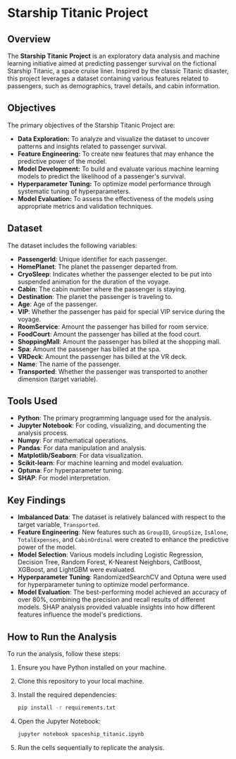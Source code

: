 # **Starship Titanic Project**

## Overview

The **Starship Titanic Project** is an exploratory data analysis and machine learning initiative aimed at predicting passenger survival on the fictional Starship Titanic, a space cruise liner. Inspired by the classic Titanic disaster, this project leverages a dataset containing various features related to passengers, such as demographics, travel details, and cabin information.

## Objectives

The primary objectives of the Starship Titanic Project are:

- **Data Exploration:** To analyze and visualize the dataset to uncover patterns and insights related to passenger survival.
- **Feature Engineering:** To create new features that may enhance the predictive power of the model.
- **Model Development:** To build and evaluate various machine learning models to predict the likelihood of a passenger's survival.
- **Hyperparameter Tuning:** To optimize model performance through systematic tuning of hyperparameters.
- **Model Evaluation:** To assess the effectiveness of the models using appropriate metrics and validation techniques.

## Dataset

The dataset includes the following variables:

- **PassengerId**: Unique identifier for each passenger.
- **HomePlanet**: The planet the passenger departed from.
- **CryoSleep**: Indicates whether the passenger elected to be put into suspended animation for the duration of the voyage.
- **Cabin**: The cabin number where the passenger is staying.
- **Destination**: The planet the passenger is traveling to.
- **Age**: Age of the passenger.
- **VIP**: Whether the passenger has paid for special VIP service during the voyage.
- **RoomService**: Amount the passenger has billed for room service.
- **FoodCourt**: Amount the passenger has billed at the food court.
- **ShoppingMall**: Amount the passenger has billed at the shopping mall.
- **Spa**: Amount the passenger has billed at the spa.
- **VRDeck**: Amount the passenger has billed at the VR deck.
- **Name**: The name of the passenger.
- **Transported**: Whether the passenger was transported to another dimension (target variable).

## Tools Used

- **Python**: The primary programming language used for the analysis.
- **Jupyter Notebook**: For coding, visualizing, and documenting the analysis process.
- **Numpy**: For mathematical operations.
- **Pandas**: For data manipulation and analysis.
- **Matplotlib/Seaborn**: For data visualization.
- **Scikit-learn**: For machine learning and model evaluation.
- **Optuna**: For hyperparameter tuning.
- **SHAP**: For model interpretation.

## Key Findings

- **Imbalanced Data**: The dataset is relatively balanced with respect to the target variable, `Transported`.
- **Feature Engineering**: New features such as `GroupID`, `GroupSize`, `IsAlone`, `TotalExpenses`, and `CabinOrdinal` were created to enhance the predictive power of the model.
- **Model Selection**: Various models including Logistic Regression, Decision Tree, Random Forest, K-Nearest Neighbors, CatBoost, XGBoost, and LightGBM were evaluated.
- **Hyperparameter Tuning**: RandomizedSearchCV and Optuna were used for hyperparameter tuning to optimize model performance.
- **Model Evaluation**: The best-performing model achieved an accuracy of over 80%, combining the precision and recall results of different models. SHAP analysis provided valuable insights into how different features influence the model's predictions.

## How to Run the Analysis

To run the analysis, follow these steps:

1. Ensure you have Python installed on your machine.
2. Clone this repository to your local machine.
3. Install the required dependencies:

    ```bash
    pip install -r requirements.txt
    ```

4. Open the Jupyter Notebook:

    ```bash
    jupyter notebook spaceship_titanic.ipynb
    ```

5. Run the cells sequentially to replicate the analysis.

